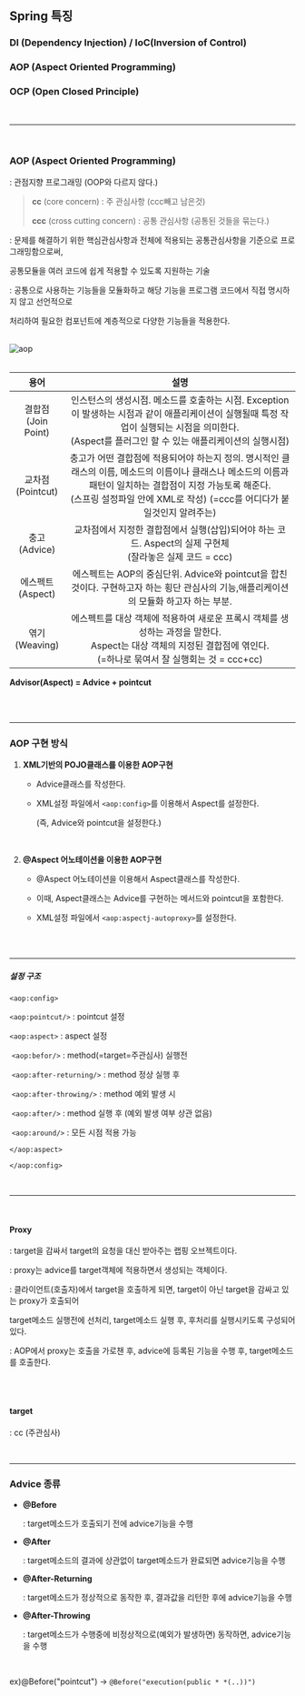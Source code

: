 ## Spring 특징

### DI (Dependency Injection) / IoC(Inversion of Control)

### AOP (Aspect Oriented Programming)

### OCP (Open Closed Principle)

<br>

---

<br>

### AOP (Aspect Oriented Programming)

: 관점지향 프로그래밍 (OOP와 다르지 않다.)



> **cc** (core concern) : 주 관심사항 (ccc빼고 남은것)
>
> **ccc** (cross cutting concern) : 공통 관심사항 (공통된 것들을 묶는다.)



: 문제를 해결하기 위한 핵심관심사항과 전체에 적용되는 공통관심사항을 기준으로 프로그래밍함으로써,

  공통모듈을 여러 코드에 쉽게 적용할 수 있도록 지원하는 기술

: 공통으로 사용하는 기능들을 모듈화하고 해당 기능을 프로그램 코드에서 직접 명시하지 않고 선언적으로

  처리하여 필요한 컴포넌트에 계층적으로 다양한 기능들을 적용한다.

<br>

<img src="https://postfiles.pstatic.net/MjAyMDA4MThfMjU0/MDAxNTk3NzYwNDQxOTA2.MwWuxDZ88iCMcFgfk3gIKuVr58ynaAuOVzjkczGjwuQg.X6cTSu-OdrOmK_jPkLN8i1zVq262g90nnWXTvFTYaN0g.PNG.mingyeung/AOP.png?type=w966" alt="aop">

<br>

<br>

|           용어           |                             설명                             |
| :----------------------: | :----------------------------------------------------------: |
| 결합점<br />(Join Point) | 인스턴스의 생성시점. 메소드를 호출하는 시점. Exception이 발생하는 시점과 같이 애플리케이션이 실행될때 특정 작업이 실행되는 시점을 의미한다. <br />(Aspect를 플러그인 할 수 있는 애플리케이션의 실행시점) |
|  교차점<br />(Pointcut)  | 충고가 어떤 결합점에 적용되어야 하는지 정의. 명시적인 클래스의 이름, 메소드의 이름이나 클래스나 메소드의 이름과 패턴이 일치하는 결합점이 지정 가능토록 해준다.<br />(스프링 설정파일 안에 XML로 작성) (=ccc를 어디다가 붙일것인지 알려주는) |
|    충고<br />(Advice)    | 교차점에서 지정한 결합점에서 실행(삽입)되어야 하는 코드. Aspect의 실제 구현체<br />(잘라놓은 실제 코드 = ccc) |
|  에스펙트<br />(Aspect)  | 에스펙트는 AOP의 중심단위. Advice와 pointcut을 합친것이다. 구현하고자 하는 횡단 관심사의 기능,애플리케이션의 모듈화 하고자 하는 부분. |
|   엮기<br />(Weaving)    | 에스펙트를 대상 객체에 적용하여 새로운 프록시 객체를 생성하는 과정을 말한다.<br />Aspect는 대상 객체의 지정된 결합점에 엮인다. <br />(=하나로 묶여서 잘 실행회는 것 = ccc+cc) |

**Advisor(Aspect) = Advice + pointcut**





<br>

<br>

---

### AOP 구현 방식

1. **XML기반의 POJO클래스를 이용한 AOP구현**

   - Advice클래스를 작성한다.

   - XML설정 파일에서 `<aop:config>`를 이용해서 Aspect를 설정한다.

     (즉, Advice와 pointcut을 설정한다.)

     <br>

2. **@Aspect 어노테이션을 이용한 AOP구현**

   - @Aspect 어노테이션을 이용해서 Aspect클래스를 작성한다.

   - 이때, Aspect클래스는 Advice를 구현하는 메서드와 pointcut을 포함한다.

   - XML설정 파일에서 `<aop:aspectj-autoproxy>`를 설정한다.

     <br>

     <br>

---

##### 설정 구조

`<aop:config>`

   `<aop:pointcut/>`                     :  pointcut 설정

   `<aop:aspect>`                            : aspect 설정

​      `<aop:befor/>`                         : method(=target=주관심사) 실행전

​      `<aop:after-returning/>`    : method 정상 실행 후

​      `<aop:after-throwing/>`      : method 예외 발생 시

​      `<aop:after/>`                         : method 실행 후 (예외 발생 여부 상관 없음)

​      `<aop:around/>`                       : 모든 시점 적용 가능

   `</aop:aspect>`

`</aop:config>`



<br>

---

<br>

#### Proxy

: target을 감싸서 target의 요청을 대신 받아주는 랩핑 오브젝트이다.

: proxy는 advice를 target객체에 적용하면서 생성되는 객체이다.

: 클라이언트(호출자)에서 target을 호출하게 되면, target이 아닌 target을 감싸고 있는 proxy가 호출되어

  target메소드 실행전에 선처리, target메소드 실행 후, 후처리를 실행시키도록 구성되어 있다.

: AOP에서 proxy는 호출을 가로챈 후, advice에 등록된 기능을 수행 후, target메소드를 호출한다.

<br>

<br>

#### target

: cc (주관심사)

<br>

---

### Advice 종류

- **@Before**

   : target메소드가 호출되기 전에 advice기능을 수행

- **@After** 

  : target메소드의 결과에 상관없이 target메소드가 완료되면 advice기능을 수행

- **@After-Returning** 

  : target메소드가 정상적으로 동작한 후, 결과값을 리턴한 후에 advice기능을 수행

- **@After-Throwing** 

  : target메소드가 수행중에 비정상적으로(예외가 발생하면) 동작하면, advice기능을 수행

<br>

ex)@Before("pointcut")  ->  `@Before("execution(public * *(..))")`



